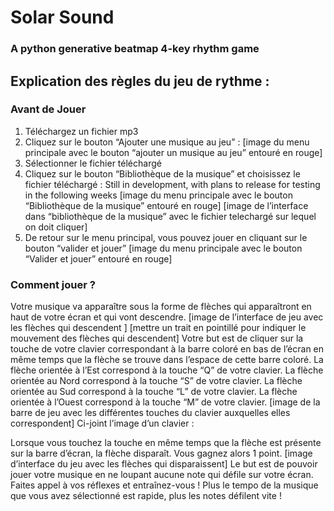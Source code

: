 # Solar Sound
### A python generative beatmap 4-key rhythm game

## Explication des règles du jeu de rythme : 
### Avant de Jouer
1. Téléchargez un fichier mp3
2. Cliquez sur le bouton “Ajouter une musique au jeu” : 
[image du menu principale avec le bouton “ajouter un musique au jeu” entouré en rouge]
3. Sélectionner le fichier téléchargé 
4. Cliquez sur le bouton “Bibliothèque de la musique” et choisissez le fichier téléchargé :
Still in development, with plans to release for testing in the following weeks
[image du menu principale avec le bouton “Bibliothèque de la musique” entouré en rouge]
[image de l’interface dans “bibliothèque de la musique” avec le fichier telechargé sur lequel on doit cliquer]
5. De retour sur le menu principal, vous pouvez jouer en cliquant sur le bouton “valider et jouer” 
[image du menu principale avec le bouton “Valider et jouer” entouré en rouge]
### Comment jouer ?
Votre musique va apparaître sous la forme de flèches qui apparaîtront en haut de votre écran et qui vont descendre.
[image de l’interface de jeu avec les flèches qui descendent ]
[mettre un trait en pointillé pour indiquer le mouvement des flèches qui descendent]
Votre but est de cliquer sur la touche de votre clavier correspondant à la barre coloré en bas de l’écran en même temps que la flèche se trouve dans l’espace de cette barre coloré. 
La flèche orientée à l’Est correspond à la touche “Q” de votre clavier. 
La flèche orientée au Nord correspond à la touche “S” de votre clavier. 
La flèche orientée au Sud correspond à la touche “L” de votre clavier. 
La flèche orientée à l’Ouest correspond à la touche “M” de votre clavier. 
[image de la barre de jeu avec les différentes touches du clavier auxquelles elles correspondent]
Ci-joint l’image d’un clavier :

Lorsque vous touchez la touche en même temps que la flèche est présente sur la barre d’écran, la flèche disparaît. Vous gagnez alors 1 point. 
[image d’interface du jeu avec les flèches qui disparaissent]
Le but est de pouvoir jouer votre musique en ne loupant aucune note qui défile sur votre écran. Faites appel à vos réflexes et entraînez-vous ! Plus le tempo de la musique que vous avez sélectionné est rapide, plus les notes défilent vite ! 



